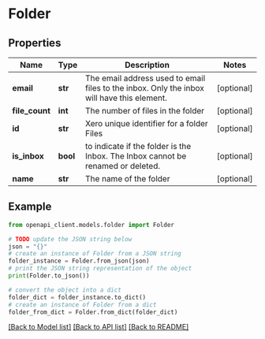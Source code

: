 # Folder


## Properties

Name | Type | Description | Notes
------------ | ------------- | ------------- | -------------
**email** | **str** | The email address used to email files to the inbox. Only the inbox will have this element. | [optional] 
**file_count** | **int** | The number of files in the folder | [optional] 
**id** | **str** | Xero unique identifier for a folder  Files | [optional] 
**is_inbox** | **bool** | to indicate if the folder is the Inbox. The Inbox cannot be renamed or deleted. | [optional] 
**name** | **str** | The name of the folder | [optional] 

## Example

```python
from openapi_client.models.folder import Folder

# TODO update the JSON string below
json = "{}"
# create an instance of Folder from a JSON string
folder_instance = Folder.from_json(json)
# print the JSON string representation of the object
print(Folder.to_json())

# convert the object into a dict
folder_dict = folder_instance.to_dict()
# create an instance of Folder from a dict
folder_from_dict = Folder.from_dict(folder_dict)
```
[[Back to Model list]](../README.md#documentation-for-models) [[Back to API list]](../README.md#documentation-for-api-endpoints) [[Back to README]](../README.md)



